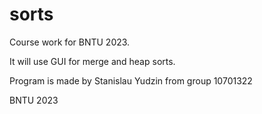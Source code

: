 # sorts
Course work for BNTU 2023.

It will use GUI for merge and heap sorts.

Program is made by Stanislau Yudzin from group 10701322

BNTU 2023
